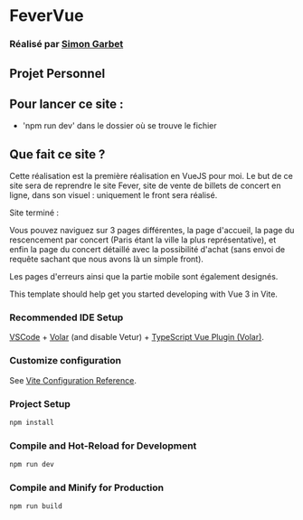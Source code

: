 # FeverVue

### Réalisé par [Simon Garbet](https://www.simongarbet.com)

## Projet Personnel

## Pour lancer ce site :

- 'npm run dev' dans le dossier où se trouve le fichier

## Que fait ce site ?

Cette réalisation est la première réalisation en VueJS pour moi.
Le but de ce site sera de reprendre le site Fever, site de vente de billets de concert en ligne, dans son visuel : uniquement le front sera réalisé.

Site terminé :

Vous pouvez naviguez sur 3 pages différentes, la page d'accueil, la page du rescencement par concert (Paris étant la ville la plus représentative), et enfin la page du concert détaillé avec la possibilité d'achat (sans envoi de requête sachant que nous avons là un simple front).

Les pages d'erreurs ainsi que la partie mobile sont également designés. 



This template should help get you started developing with Vue 3 in Vite.

### Recommended IDE Setup

[VSCode](https://code.visualstudio.com/) + [Volar](https://marketplace.visualstudio.com/items?itemName=Vue.volar) (and disable Vetur) + [TypeScript Vue Plugin (Volar)](https://marketplace.visualstudio.com/items?itemName=Vue.vscode-typescript-vue-plugin).

### Customize configuration

See [Vite Configuration Reference](https://vitejs.dev/config/).

### Project Setup

```sh
npm install
```

### Compile and Hot-Reload for Development

```sh
npm run dev
```

### Compile and Minify for Production

```sh
npm run build
```
